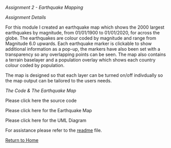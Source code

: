 *Assignment 2 - Earthquake Mapping*

*Assignment Details*

For this module I created an earthquake map which shows the 2000 largest earthquakes by magnitude, from 01/01/1900 to 01/01/2020, for across the globe. 
The earthquakes are colour coded by magnitude and range from Magnitude 6.0 upwards.
Each earthquake marker is clickable to show additional information as a pop-up, the markers have also been set with a transparency so any overlapping points can be seen. 
The map also contains a terrain baselayer and a population overlay which shows each country colour coded by population.

The map is designed so that each layer can be turned on/off indivdually so the map output can be tailored to the users needs. 

*The Code & The Earthquake Map*

Please click here the source code

Please click here for the Earthquake Map

Please click here for the UML Diagram

For assistance please refer to the [readme](https://daisymay55.github.io/as2readme.html) file.

[Return to Home](https://daisymay55.github.io/home.html)
